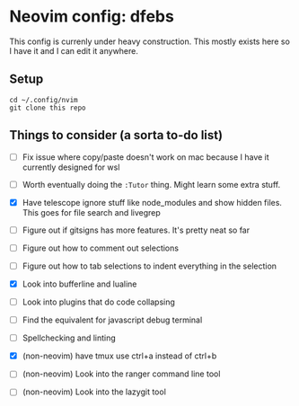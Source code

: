 # Neovim config: dfebs
This config is currenly under heavy construction. This mostly exists here so I have it and I can edit it anywhere.

## Setup
```
cd ~/.config/nvim
git clone this repo
```

## Things to consider (a sorta to-do list)

- [ ] Fix issue where copy/paste doesn't work on mac because I have it currently designed for wsl
- [ ] Worth eventually doing the `:Tutor` thing. Might learn some extra stuff.
- [x] Have telescope ignore stuff like node_modules and show hidden files. This goes for file search and livegrep
- [ ] Figure out if gitsigns has more features. It's pretty neat so far
- [ ] Figure out how to comment out selections
- [ ] Figure out how to tab selections to indent everything in the selection
- [x] Look into bufferline and lualine
- [ ] Look into plugins that do code collapsing
- [ ] Find the equivalent for javascript debug terminal
- [ ] Spellchecking and linting
- [x] (non-neovim) have tmux use ctrl+a instead of ctrl+b
- [ ] (non-neovim) Look into the ranger command line tool
- [ ] (non-neovim) Look into the lazygit tool

